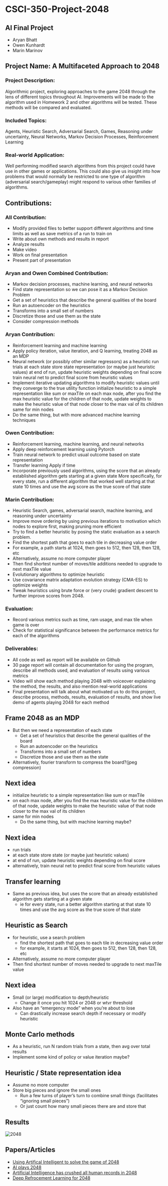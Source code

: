 # CSCI-350-Project-2048

## AI Final Project
- Aryan Bhatt
- Owen Kunhardt
- Marin Marinov

## Project Name: A Multifaceted Approach to 2048

### Project Description: 
Algorithmic project, exploring approaches to the game 2048 through the lens of different topics throughout AI. Improvements will be made to the algorithm used in Homework 2 and other algorithms will be tested. These methods will be compared and evaluated.

### Included Topics:  
Agents, Heuristic Search, Adversarial Search, Games, Reasoning under uncertainty, Neural Networks, Markov Decision Processes, Reinforcement Learning

### Real-world Application: 
Well performing modified search algorithms from this project could have use in other games or applications. This could also give us insight into how problems that would normally be restricted to one type of algorithm (adversarial search/gameplay) might respond to various other families of algorithms.

## Contributions:

### All Contribution:
- Modify provided files to better support different algorithms and time limits as well as save metrics of a run to train on 
- Write about own methods and results in report
- Analyze results
- Make video
- Work on final presentation
- Present part of presentation

### Aryan and Owen Combined Contribution:
- Markov decision processes, machine learning, and neural networks
- Find state representation so we can pose it as a Markov Decision Problem
- Get a set of heuristics that describe the general qualities of the board
- Run an autoencoder on the heuristics
- Transforms into a small set of numbers
- Discretize those and use them as the state
- Consider compression methods

### Aryan Contribution:
- Reinforcement learning and machine learning
- Apply policy iteration, value iteration, and Q learning, treating 2048 as an MDP
- Neural network (or possibly other similar regressors) as a heuristic
run trials at each state store state representation (or maybe just heuristic values)
at end of run, update heuristic weights depending on final score
train neural net to predict final score from heuristic values
- Implement iterative updating algorithms to modify heuristic values until they converge to the true utility function
initialize heuristic to a simple representation like sum or maxTile
on each max node, after you find the max heuristic value for the children of that node, update weights to make the heuristic value of that node closer to the max val of its children
same for min nodes
- Do the same thing, but with more advanced machine learning techniques

### Owen Contribution:
- Reinforcement learning, machine learning, and neural networks
- Apply deep reinforcement learning using Pytorch
- Train neural network to predict usual outcome based on state representation
- Transfer learning
Apply if time
- Incorporate previously used algorithms, using the score that an already established algorithm gets starting at a given state 
More specifically, for every state, run a different algorithm that worked well starting at that state 10 times and use the avg score as the true score of that state

### Marin Contribution:
- Heuristic Search, games, adversarial search, machine learning, and reasoning under uncertainty
- Improve move ordering by using previous iterations to motivation which nodes to explore first, making pruning more efficient
- Try to find a better heuristic by posing the static evaluation as a search problem.
- Find the shortest path that goes to each tile in decreasing value order
- For example, a path starts at 1024, then goes to 512, then 128, then 128, etc
- Alternatively, assume no more computer player
- Then find shortest number of moves/tile additions needed to upgrade to next maxTile value
- Evolutionary algorithms to optimize heuristic
- Use covariance matrix adaptation evolution strategy (CMA-ES) to optimize weights 
- Tweak heuristics using brute force or (very crude) gradient descent to further improve scores from 2048.

### Evaluation:
- Record various metrics such as time, ram usage, and max tile when game is over 
- Check for statistical significance between the performance metrics for each of the algorithms

### Deliverables:
- All code as well as report will be available on Github
- 30 page report will contain all documentation for using the program, describe all methods used, and evaluation of results using various metrics
- Video will show each method playing 2048 with voiceover explaining the method, the results, and also mention real-world applications
- Final presentation will talk about what motivated us to do this project, describe process, methods, results, evaluation of results, and show live demo of agents playing 2048 for each method

## Frame 2048 as an MDP
- But then we need a representation of each state
  - Get a set of heuristics that describe the general qualities of the board
  - Run an autoencoder on the heuristics
  - Transforms into a small set of numbers
  - Discretize those and use them as the state
- Alternatively, fourier transform to compress the board?(jpeg compression)
## Next idea
- initialize heuristic to a simple representation like sum or maxTile
- on each max node, after you find the max heuristic value for the children of that node, update weights to make the heuristic value of that node closer to the max val of its children
- same for min nodes
  - Do the same thing, but with machine learning maybe? 
## Next idea
- run trials
- at each state store state (or maybe just heuristic values)
- at end of run, update heuristic weights depending on final score
- alternatively, train neural net to predict final score from heuristic values
## Transfer learning
- Same as previous idea, but uses the score that an already established algorithm gets starting at a given state
  - ie for every state, run a better algorithm starting at that state 10 times and use the avg score as the true score of that state
## Heuristic as Search
- for heuristic, use a search problem
  - find the shortest path that goes to each tile in decreasing value order
  - for example, it starts at 1024, then goes to 512, then 128, then 128, etc
- Alternatively, assume no more computer player
- Then find shortest number of moves needed to upgrade to next maxTile value
## Next idea
- Small (or large) modification to depth/heuristic
  - Change it once you hit 1024 or 2048 or wtvr threshold
- Also have an “emergency mode” when you’re about to lose
  - Can drastically increase search depth if necessary or modify heuristic
## Monte Carlo methods
- As a heuristic, run N random trials from a state, then avg over total results
- Implement some kind of policy or value iteration maybe?
## Heuristic / State representation idea
- Assume no more computer
- Store big pieces and ignore the small ones
  - Run a few turns of player’s turn to combine small things (facilitates “ignoring small pieces”)
  - Or just count how many small pieces there are and store that
  
## Results
![2048](https://github.com/marinov98/CSCI-350-Project-2048/blob/CMA-ES/img/8192-best.PNG)

## Papers/Articles
- [Using Artifical Intelligent to solve the game of 2048](https://home.cse.ust.hk/~yqsong/teaching/comp3211/projects/2017Fall/G11.pdf)
- [AI plays 2048](http://cs229.stanford.edu/proj2016/report/NieHouAn-AIPlays2048-report.pdf)
- [Artificial Intelligence has crushed all human records in 2048](http://www.randalolson.com/2015/04/27/artificial-intelligence-has-crushed-all-human-records-in-2048-heres-how-the-ai-pulled-it-off/)
- [Deep Refrocement Learning for 2048](https://www.mit.edu/~adedieu/pdf/2048.pdf)
